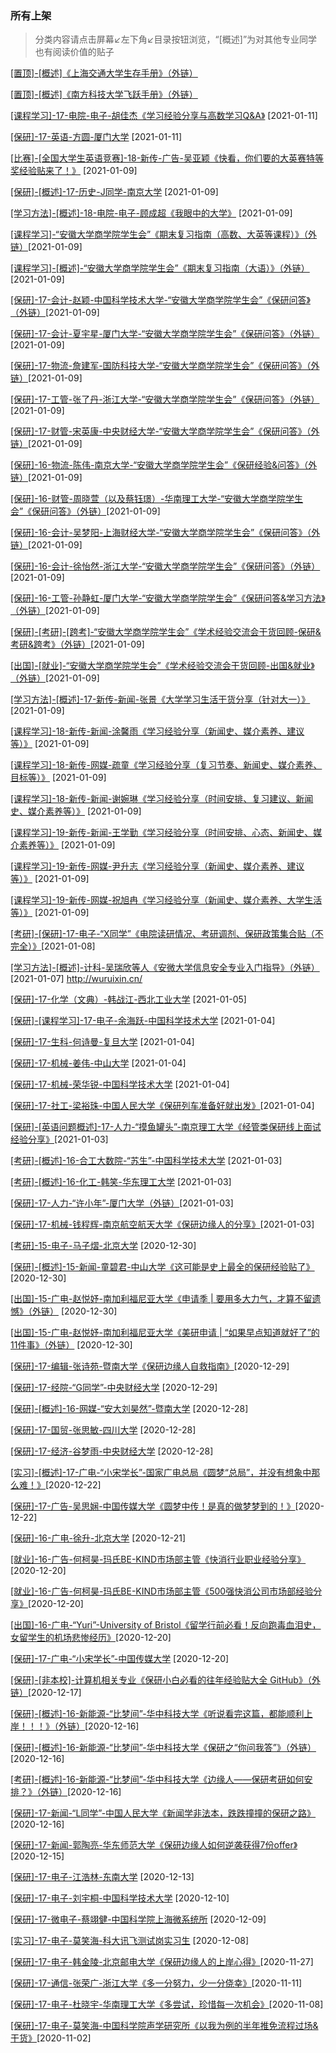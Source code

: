 ### 所有上架

> 分类内容请点击屏幕↙左下角↙目录按钮浏览，“[概述]”为对其他专业同学也有阅读价值的贴子

[[置顶]-[概述]《上海交通大学生存手册》（外链）](https://survivesjtu.gitbook.io/survivesjtumanual/)

[[置顶]-[概述]《南方科技大学飞跃手册》（外链）](https://sustech-application.github.io/2020-Fall/#/)

[[课程学习]-17-电院-电子-胡佳杰《学习经验分享与高数学习Q&A》](大学学习/课程学习/17-电子-胡佳杰.md) [2021-01-11]

[[保研]-17-英语-方圆-厦门大学](升学就业/外语学院/17-英语-方圆.md) [2021-01-11]

[[比赛]-[全国大学生英语竞赛]-18-新传-广告-吴亚颖《快看，你们要的大英赛特等奖经验贴来了！》](大学学习/比赛/18-广告-吴亚颖.md) [2021-01-09]

[[保研]-[概述]-17-历史-J同学-南京大学](升学就业/历史系/17-历史-J同学.md) [2021-01-09]

[[学习方法]-[概述]-18-电院-电子-顾成超《我眼中的大学》](大学学习/学习方法/18-电子-顾成超.md) [2021-01-09]

[[课程学习]-“安徽大学商学院学生会”《期末复习指南（高数、大英等课程）》（外链）](https://mp.weixin.qq.com/s/T81utAhvU5jRyDl1xCN89A)[2021-01-09]

[[课程学习]-[概述]-“安徽大学商学院学生会”《期末复习指南（大语）》（外链）](https://mp.weixin.qq.com/s/dhYViW68GjtlSf8FpdpdwQ)[2021-01-09]

[[保研]-17-会计-赵颖-中国科学技术大学-“安徽大学商学院学生会”《保研问答》（外链）](https://mp.weixin.qq.com/s/ipUgd89ZJerken41h7GXhQ)[2021-01-09]

[[保研]-17-会计-夏宇星-厦门大学-“安徽大学商学院学生会”《保研问答》（外链）](https://mp.weixin.qq.com/s/LrgIDSexBIc3YMfXpJEb8Q)[2021-01-09]

[[保研]-17-物流-詹建军-国防科技大学-“安徽大学商学院学生会”《保研问答》（外链）](https://mp.weixin.qq.com/s/wIo64dJn4VdzI3AV6sch9Q)[2021-01-09]

[[保研]-17-工管-张了丹-浙江大学-“安徽大学商学院学生会”《保研问答》（外链）](https://mp.weixin.qq.com/s/OtDQLuyJ0TEQdQXbF9typg)[2021-01-09]

[[保研]-17-财管-宋英康-中央财经大学-“安徽大学商学院学生会”《保研问答》（外链）](https://mp.weixin.qq.com/s/QlDEhuxhpniNAxjFrpukIw)[2021-01-09]

[[保研]-16-物流-陈伟-南京大学-“安徽大学商学院学生会”《保研经验&问答》（外链）](https://mp.weixin.qq.com/s/52jGsC3iwrWE-tpZr7VLrA)[2021-01-09]

[[保研]-16-财管-周晓萱（以及蔡钰璟）-华南理工大学-“安徽大学商学院学生会”《保研问答》（外链）](https://mp.weixin.qq.com/s/4OZWitLbKR9tAG-1JXPRiQ)[2021-01-09]

[[保研]-16-会计-吴梦阳-上海财经大学-“安徽大学商学院学生会”《保研问答》（外链）](https://mp.weixin.qq.com/s/qt4eCGDnhjJT8KO5a6HrYw)[2021-01-09]

[[保研]-16-会计-徐怡然-浙江大学-“安徽大学商学院学生会”《保研问答》（外链）](https://mp.weixin.qq.com/s/KoA9GsGmAboW8mgduVyEYg)[2021-01-09]

[[保研]-16-工管-孙静虹-厦门大学-“安徽大学商学院学生会”《保研问答&学习方法》（外链）](https://mp.weixin.qq.com/s/qeRspv7s1lTTMDEDXkp00g)[2021-01-09]

[[保研]-[考研]-[跨考]-“安徽大学商学院学生会”《学术经验交流会干货回顾-保研&考研&跨考》（外链）](https://mp.weixin.qq.com/s/EdNIKXCINdvFyK3JPyVTqg)[2021-01-09]

[[出国]-[就业]-“安徽大学商学院学生会”《学术经验交流会干货回顾-出国&就业》（外链）](https://mp.weixin.qq.com/s/VqtAdFMI6w6ySOudI5cBMg)[2021-01-09]

[[学习方法]-[概述]-17-新传-新闻-张景《大学学习生活干货分享（针对大一）》](https://ahuer-leaplap.github.io/Impart-Inherit/大学学习/学习方法/17-新闻-张景.pdf) [2021-01-09]

[[课程学习]-18-新传-新闻-涂馨雨《学习经验分享（新闻史、媒介素养、建议等）》](https://ahuer-leaplap.github.io/Impart-Inherit/大学学习/课程学习/18-新闻-涂馨雨.pdf) [2021-01-09]

[[课程学习]-18-新传-网媒-疏童《学习经验分享（复习节奏、新闻史、媒介素养、目标等）》](https://ahuer-leaplap.github.io/Impart-Inherit/大学学习/课程学习/18-网媒-疏童.pdf) [2021-01-09]

[[课程学习]-18-新传-新闻-谢婉琳《学习经验分享（时间安排、复习建议、新闻史、媒介素养等）》](https://ahuer-leaplap.github.io/Impart-Inherit/大学学习/课程学习/18-新闻-谢婉琳.pdf) [2021-01-09]

[[课程学习]-19-新传-新闻-王学勤《学习经验分享（时间安排、心态、新闻史、媒介素养等）》](https://ahuer-leaplap.github.io/Impart-Inherit/大学学习/课程学习/19-新闻-王学勤.pdf) [2021-01-09]

[[课程学习]-19-新传-网媒-尹升志《学习经验分享（新闻史、媒介素养、建议等）》](https://ahuer-leaplap.github.io/Impart-Inherit/大学学习/课程学习/19-网媒-尹升志.pdf) [2021-01-09]

[[课程学习]-19-新传-网媒-祝旭冉《学习经验分享（新闻史、媒介素养、大学生活等）》](https://ahuer-leaplap.github.io/Impart-Inherit/大学学习/课程学习/19-网媒-祝旭冉.pdf) [2021-01-09]

[[考研]-[保研]-17-电子-“X同学”《电院读研情况、考研调剂、保研政策集合贴（不完全）》](升学就业/电子信息工程学院/17-电子信息工程-莫笑海-电院保研.md)[2021-01-08]

[[学习方法]-[概述]-计科-吴瑞欣等人《安微大学信息安全专业入门指导》（外链） ](https://first-book-2.gitbook.io/-1/)[2021-01-07]
http://wuruixin.cn/

[[保研]-17-化学（文典）-韩战江-西北工业大学](升学就业/文典学院/17-化学-韩战江.md) [2021-01-05]

[[保研]-[课程学习]-17-电子-余海跃-中国科学技术大学](升学就业/电子信息工程学院/17-电子信息工程-余海跃.md) [2021-01-04]

[[保研]-17-生科-何诗曼-复旦大学](升学就业/生命科学学院/17-生科-何诗曼.md) [2021-01-04]

[[保研]-17-机械-姜伟-中山大学](升学就业/电气工程与自动化学院/17-机械-姜伟.md) [2021-01-04]

[[保研]-17-机械-荣华锐-中国科学技术大学](升学就业/电气工程与自动化学院/17-机械-荣华锐.md) [2021-01-04]

[[保研]-17-社工-梁裕珠-中国人民大学《保研列车准备好就出发》](升学就业/社会与政治学院/17-社工-梁裕珠.md)[2021-01-04]

[[保研]-[英语问题概述]-17-人力-“摸鱼罐头”-南京理工大学《经管类保研线上面试经验分享》](升学就业/商学院/17-人力-摸鱼罐头.md)[2021-01-03]

[[考研]-[概述]-16-合工大数院-“苏生”-中国科学技术大学](升学就业/数学科学学院/16-数学-苏生.md) [2021-01-03]

[[考研]-[概述]-16-化工-韩笑-华东理工大学](升学就业/化学化工学院/16-化工-韩笑.md) [2021-01-03]

[[保研]-17-人力-“许小年”-厦门大学（外链）](升学就业/商学院/17-人力-许小年.md)[2021-01-03]

[[保研]-17-机械-钱程辉-南京航空航天大学《保研边缘人的分享》](升学就业/电气工程与自动化学院/17-机械-钱程辉.md)[2021-01-03]

[[考研]-15-电子-马子熠-北京大学](升学就业/电子信息工程学院/15-电子信息工程-马子熠.md) [2020-12-30]

[[保研]-[概述]-15-新闻-童碧君-中山大学《这可能是史上最全的保研经验贴了》](升学就业/新闻传播学院/15-新闻-童碧君.md)[2020-12-30]

[[出国]-15-广电-赵悦妤-南加利福尼亚大学《申请季 | 要用多大力气，才算不留遗憾》（外链）](https://mp.weixin.qq.com/s/E_3Hxoj1TND0n2s5mkP4EQ) [2020-12-30]

[[出国]-15-广电-赵悦妤-南加利福尼亚大学《美研申请 | “如果早点知道就好了”的11件事》（外链）](https://mp.weixin.qq.com/s/WS6Nb6S77nEyvscYZs_8xA) [2020-12-30]

[[保研]-17-编辑-张诗苑-暨南大学《保研边缘人自救指南》](升学就业/新闻传播学院/17-编辑-张诗苑.md)[2020-12-29]

[[保研]-17-经院-“G同学”-中央财经大学](升学就业/经济学院/17-经院-G同学.md) [2020-12-29]

[[保研]-[概述]-16-网媒-“安大刘昊然”-暨南大学](升学就业/新闻传播学院/16-网媒-陈少宏.md) [2020-12-28]

[[保研]-17-国贸-张思敏-四川大学](升学就业/经济学院/17-国贸-张思敏.md) [2020-12-28]

[[保研]-17-经济-谷梦雨-中央财经大学](升学就业/经济学院/17-经济-谷梦雨.md) [2020-12-28]

[[实习]-[概述]-17-广电-“小宋学长”-国家广电总局《圆梦“总局”，并没有想象中那么难！》](升学就业/新闻传播学院/17-广电-小宋学长2.md)[2020-12-22]

[[保研]-17-广告-吴思娴-中国传媒大学《圆梦中传！是真的做梦梦到的！》](升学就业/新闻传播学院/17-广告-吴思娴.md)[2020-12-22]

[[保研]-16-广电-徐升-北京大学](升学就业/新闻传播学院/16-广电-徐升.md) [2020-12-21]

[[就业]-16-广告-何柯昊-玛氏BE-KIND市场部主管《快消行业职业经验分享》](升学就业/新闻传播学院/16-广告-何柯昊.md)[2020-12-20]

[[就业]-16-广告-何柯昊-玛氏BE-KIND市场部主管《500强快消公司市场部经验分享》](升学就业/新闻传播学院/16-广告-何柯昊2.md)[2020-12-20]

[[出国]-16-广电-“Yuri”-University of Bristol《留学行前必看！反向跑毒血泪史，女留学生的机场悲惨经历》](升学就业/新闻传播学院/16-广电-Yuri.md)[2020-12-20]

[[保研]-17-广电-“小宋学长”-中国传媒大学](升学就业/新闻传播学院/17-广电-小宋学长.md) [2020-12-20]

[[保研]-[非本校]-计算机相关专业《保研小白必看的往年经验贴大全 GitHub》（外链）](https://github.com/richardodliu/CS-BAOYAN)[2020-12-17]

[[保研]-[概述]-16-新能源-“比梦间”-华中科技大学《听说看完这篇，都能顺利上岸！！！》（外链）](https://mp.weixin.qq.com/s/9wnZbJ0GJfHSdcnCBfL4kw)[2020-12-16]

[[保研]-[概述]-16-新能源-“比梦间”-华中科技大学《保研之“你问我答”》（外链）](https://mp.weixin.qq.com/s/aDhJGT2eh-nDZEbzpfmo_g) [2020-12-16]

[[考研]-[概述]-16-新能源-“比梦间”-华中科技大学《边缘人——保研考研如何安排？》（外链）](https://mp.weixin.qq.com/s/HlVGjKsaSD7nmsXg3MBY0Q)[2020-12-16]

[[保研]-17-新闻-“L同学”-中国人民大学《新闻学非法本，跌跌撞撞的保研之路》](升学就业/新闻传播学院/17-新闻学-L同学.md)[2020-12-16]

[[保研]-17-新闻-郭陶亮-华东师范大学《保研边缘人如何逆袭获得7份offer》](升学就业/新闻传播学院/17-新闻学-郭陶亮.md)[2020-12-15]

[[保研]-17-电子-江浩林-东南大学](升学就业/电子信息工程学院/17-电子信息工程-江浩林.md) [2020-12-13]

[[保研]-17-电子-刘宇桐-中国科学技术大学](升学就业/电子信息工程学院/17-电子信息工程-刘宇桐.md) [2020-12-10]

[[保研]-17-微电子-蔡翊健-中国科学院上海微系统所](升学就业/电子信息工程学院/17-微电子科学与工程-蔡翊健.md) [2020-12-09]

[[实习]-17-电子-莫笑海-科大讯飞测试岗实习生](升学就业/电子信息工程学院/17-电子信息工程-莫笑海2.md) [2020-12-08]

[[保研]-17-电子-韩金陵-北京邮电大学《保研边缘人的上岸心得》](升学就业/电子信息工程学院/17-电子信息工程-韩金陵.md)[2020-11-27]

[[保研]-17-通信-张荣广-浙江大学《多一分努力，少一分侥幸》](升学就业/电子信息工程学院/17-通信工程-张荣广.md)[2020-11-11]

[[保研]-17-电子-杜晓宇-华南理工大学《多尝试，珍惜每一次机会》](升学就业/电子信息工程学院/17-电子信息工程-杜晓宇.md)[2020-11-08]

[[保研]-17-电子-莫笑海-中国科学院声学研究所《以我为例的半年推免流程过场&干货》](升学就业/电子信息工程学院/17-电子信息工程-莫笑海.md)[2020-11-02]
